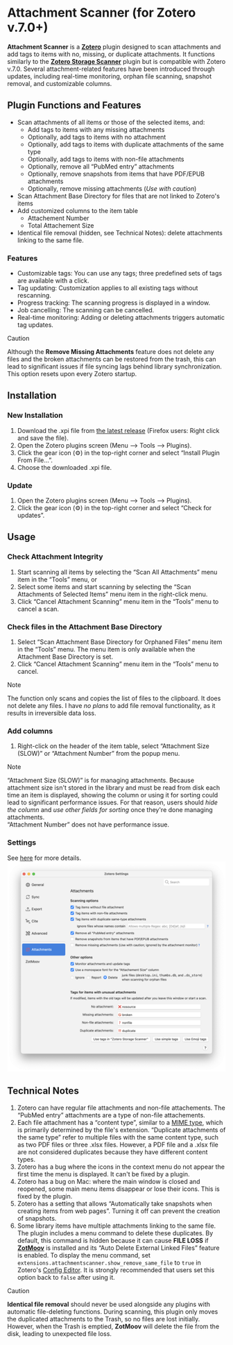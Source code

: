 Attachment Scanner (for Zotero v.7.0+)
=====
**Attachment Scanner** is a **[Zotero](https://www.zotero.org/)** plugin designed to scan attachments and add tags to items with no, missing, or duplicate attachments. It functions similarly to the **[Zotero Storage Scanner](https://github.com/retorquere/zotero-storage-scanner)** plugin but is compatible with Zotero v.7.0. Several attachment-related features have been introduced through updates, including real-time monitoring, orphan file scanning, snapshot removal, and customizable columns.

Plugin Functions and Features
-----
- Scan attachments of all items or those of the selected items, and:
  - Add tags to items with any missing attachments
  - Optionally, add tags to items with no attachment
  - Optionally, add tags to items with duplicate attachments of the same type
  - Optionally, add tags to items with non-file attachments
  - Optionally, remove all “PubMed entry” attachments
  - Optionally, remove snapshots from items that have PDF/EPUB attachments
  - Optionally, remove missing attachments (*Use with caution*)
- Scan Attachment Base Directory for files that are not linked to Zotero's items
- Add customized columns to the item table
  - Attachement Number
  - Total Attachement Size
- Identical file removal (hidden, see Technical Notes): delete attachments linking to the same file.

### Features
- Customizable tags: You can use any tags; three predefined sets of tags are available with a click.
- Tag updating: Customization applies to all existing tags without rescanning.
- Progress tracking: The scanning progress is displayed in a window.
- Job cancelling: The scanning can be cancelled.
- Real-time monitoring: Adding or deleting attachments triggers automatic tag updates.

> [!CAUTION]
> Although the **Remove Missing Attachments** feature does not delete any files and the broken attachments can be restored from the trash, this can lead to significant issues if file syncing lags behind library synchronization.</br>
> This option resets upon every Zotero startup.

Installation
-----
### New Installation
   1. Download the .xpi file from [the latest release](https://github.com/SciImage/zotero-attachment-scanner/releases/latest) (Firefox users: Right click and save the file).
   2. Open the Zotero plugins screen (Menu --> Tools --> Plugins).
   3. Click the gear icon (⚙) in the top-right corner and select “Install Plugin From File…”.
   4. Choose the downloaded .xpi file.

### Update
   1. Open the Zotero plugins screen (Menu --> Tools --> Plugins).
   2. Click the gear icon (⚙) in the top-right corner and select “Check for updates”.

Usage
-----
### Check Attachment Integrity
1. Start scanning all items by selecting the “Scan All Attachments” menu item in the “Tools” menu, or
2. Select some items and start scanning by selecting the “Scan Attachments of Selected Items” menu item in the right-click menu.
3. Click “Cancel Attachment Scanning” menu item in the “Tools” menu to cancel a scan.

### Check files in the Attachment Base Directory
1. Select “Scan Attachment Base Directory for Orphaned Files” menu item in the “Tools” menu. The menu item is only available when the Attachment Base Directory is set.
2. Click “Cancel Attachment Scanning” menu item in the “Tools” menu to cancel.
> [!NOTE]
> The function only scans and copies the list of files to the clipboard. It does not delete any files. I have *no plans* to add file removal functionality, as it results in irreversible data loss.

### Add columns
1. Right-click on the header of the item table, select “Attachment Size (SLOW)” or “Attachment Number” from the popup menu.
> [!NOTE]
> “Attachment Size (SLOW)” is for managing attachments. Because attachment size isn't stored in the library and must be read from disk each time an item is displayed, showing the column or using it for sorting could lead to significant performance issues. For that reason, users should *hide the column* and *use other fields for sorting* once they're done managing attachments.<br/>
> “Attachment Number” does not have performance issue.

### Settings
See [here](https://github.com/SciImage/zotero-attachment-scanner/blob/main/others/preference_help.md)  for more details.
![Preference window](/others/preference.png?raw=true "Preference window")

Technical Notes
-----
1. Zotero can have regular file attachments and non-file attachements. The “PubMed entry” attachments are a type of non-file attachements.
2. Each file attachment has a “content type”, similar to a [MIME type](https://en.wikipedia.org/wiki/Media_type), which is primarily determined by the file's extension. “Duplicate attachments of the same type” refer to multiple files with the same content type, such as two PDF files or three .xlsx files. However, a PDF file and a .xlsx file are not considered duplicates because they have different content types.
3. Zotero has a bug where the icons in the context menu do not appear the first time the menu is displayed. It can't be fixed by a plugin.
4. Zotero has a bug on Mac: where the main window is closed and reopened, some main menu items disappear or lose their icons. This is fixed by the plugin.
5. Zotero has a setting that allows “Automatically take snapshots when creating items from web pages”. Turning it off can prevent the creation of snapshots.
6. Some library items have multiple attachments linking to the same file. The plugin includes a menu command to delete these duplicates. By default, this command is hidden because it can cause **FILE LOSS** if **[ZotMoov](https://github.com/wileyyugioh/zotmoov)** is installed and its “Auto Delete External Linked Files” feature is enabled. To display the menu command, set `extensions.attachmentscanner.show_remove_same_file` to `true` in Zotero's [Config Editor](https://www.zotero.org/support/preferences/hidden_preferences). It is strongly recommended that users set this option back to `false` after using it.
> [!CAUTION]
> **Identical file removal** should never be used alongside any plugins with automatic file-deleting functions. During scanning, this plugin only moves the duplicated attachments to the Trash, so no files are lost initially. However, when the Trash is emptied, **ZotMoov** will delete the file from the disk, leading to unexpected file loss.
